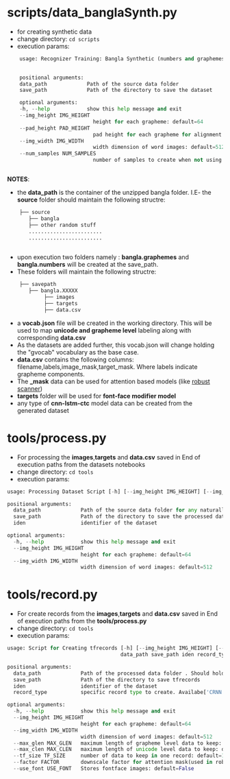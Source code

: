 #  **scripts/data_banglaSynth.py**
* for creating synthetic data
* change directory: ```cd scripts```
* execution params:

```python
    usage: Recognizer Training: Bangla Synthetic (numbers and graphemes) Dataset Creating Script [-h] [--img_height IMG_HEIGHT] [--pad_height PAD_HEIGHT] [--img_width IMG_WIDTH] [--num_samples NUM_SAMPLES]
                                                                                                data_path save_path

    positional arguments:
    data_path             Path of the source data folder
    save_path             Path of the directory to save the dataset

    optional arguments:
    -h, --help            show this help message and exit
    --img_height IMG_HEIGHT
                            height for each grapheme: default=64
    --pad_height PAD_HEIGHT
                            pad height for each grapheme for alignment correction: default=20
    --img_width IMG_WIDTH
                            width dimension of word images: default=512
    --num_samples NUM_SAMPLES
                            number of samples to create when not using dictionary:default=100000



```

**NOTES**:
* the **data_path** is the container of the unzipped bangla folder. I.E- the **source** folder should maintain the following structre:

```python
    ├── source
       ├── bangla
       ├── other random stuff
       ........................
       ........................ 
    
```
* upon execution two folders namely : **bangla.graphemes** and **bangla.numbers** will be created at the save_path.
* These folders will maintain the following structre:

```python
    ├── savepath
       ├── bangla.XXXXX
            ├── images
            ├── targets
            ├── data.csv
```
* a **vocab.json** file will be created in the working directory. This will be used to map **unicode and grapheme level** labeling along with corresponding **data.csv**
* As the datasets are added further, this vocab.json will change holding the "gvocab" vocabulary as the base case.              
* **data.csv** contains the following columns: filename,labels,image_mask,target_mask. Where labels indicate grapheme components. 
* The **_mask** data can be used for attention based models (like [robust scanner](https://arxiv.org/abs/2007.07542))
* **targets** folder will be used for **font-face modifier model**
* any type of **cnn-lstm-ctc** model data can be created from the generated dataset



#  **tools/process.py** 

* For processing the **images**,**targets** and **data.csv** saved in End of execution paths from the datasets notebooks
* change directory: ```cd tools```
* execution params:

```python
usage: Processing Dataset Script [-h] [--img_height IMG_HEIGHT] [--img_width IMG_WIDTH] data_path save_path iden

positional arguments:
  data_path             Path of the source data folder for any naturally writen images/data.csv pair dataset
  save_path             Path of the directory to save the processed dataset
  iden                  identifier of the dataset

optional arguments:
  -h, --help            show this help message and exit
  --img_height IMG_HEIGHT
                        height for each grapheme: default=64
  --img_width IMG_WIDTH
                        width dimension of word images: default=512

```

# **tools/record.py**

* For create records from the **images**,**targets** and **data.csv** saved in End of execution paths from the **tools/process.py**
* change directory: ```cd tools```
* execution params:

```python
usage: Script for Creating tfrecords [-h] [--img_height IMG_HEIGHT] [--img_width IMG_WIDTH] [--max_glen MAX_GLEN] [--max_clen MAX_CLEN] [--tf_size TF_SIZE] [--factor FACTOR] [--use_font USE_FONT]
                                     data_path save_path iden record_type

positional arguments:
  data_path             Path of the processed data folder . Should hold images,targets and data.csv
  save_path             Path of the directory to save tfrecords
  iden                  identifier of the dataset
  record_type           specific record type to create. Availabe['CRNN','ROBUSTSCANNER','ABINET']

optional arguments:
  -h, --help            show this help message and exit
  --img_height IMG_HEIGHT
                        height for each grapheme: default=64
  --img_width IMG_WIDTH
                        width dimension of word images: default=512
  --max_glen MAX_GLEN   maximum length of grapheme level data to keep: default=36
  --max_clen MAX_CLEN   maximum length of unicode level data to keep: default=62
  --tf_size TF_SIZE     number of data to keep in one record: default=1024
  --factor FACTOR       downscale factor for attention mask(used in robust scanner and abinet): default=32
  --use_font USE_FONT   Stores fontface images: default=False

```